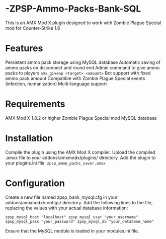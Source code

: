 # -ZPSP-Ammo-Packs-Bank-SQL
This is an AMX Mod X plugin designed to work with Zombie Plague Special mod for Counter-Strike 1.6

# Features
Persistent ammo pack storage using MySQL database
Automatic saving of ammo packs on disconnect and round end
Admin command to give ammo packs to players
`amx_giveap <target> <amount>`
Bot support with fixed ammo pack amount
Compatible with Zombie Plague Special events (infection, humanization)
Multi-language support

# Requirements
AMX Mod X 1.8.2 or higher
Zombie Plague Special mod
MySQL database

# Installation
Compile the plugin using the AMX Mod X compiler.
Upload the compiled .amxx file to your addons/amxmodx/plugins/ directory.
Add the plugin to your plugins.ini file:
`zpsp_ammo_packs_saver.amxx`

# Configuration

Create a new file named zpsp_bank_mysql.cfg in your addons/amxmodx/configs/ directory.
Add the following lines to the file, replacing the values with your actual database information:

`zpsp_mysql_host "localhost"
zpsp_mysql_user "your_username"
zpsp_mysql_pass "your_password"
zpsp_mysql_db "your_database_name"`

Ensure that the MySQL module is loaded in your modules.ini file.
